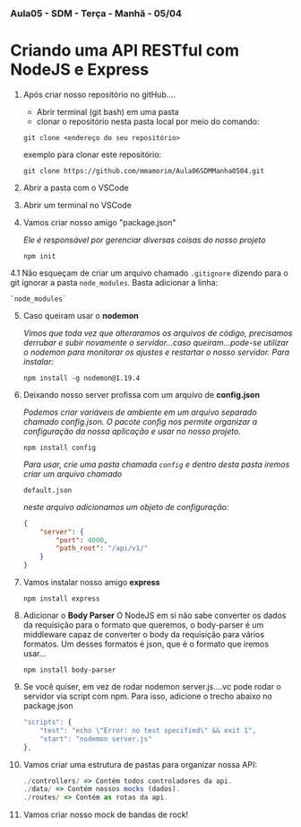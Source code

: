 ### Aula05 - SDM - Terça - Manhã - 05/04

# Criando uma API RESTful com NodeJS e Express

1. Após criar nosso repositório no gitHub....
    - Abrir terminal (git bash) em uma pasta    
    - clonar o repositório nesta pasta local por meio do comando: 
     
    `git clone <endereço do seu repositório>`

    exemplo para clonar este repositório:

    `git clone https://github.com/mmamorim/Aula06SDMManha0504.git`

2. Abrir a pasta com o VSCode

3. Abrir um terminal no VSCode

4. Vamos criar nosso amigo "package.json"

    _Ele é responsável por gerenciar diversas coisas do nosso projeto_

    `npm init`

4.1 Não esqueçam de criar um arquivo chamado `.gitignore` dizendo para o git ignorar a pasta `node_modules`. Basta adicionar a linha:

    `node_modules`

5. Caso queiram usar o **nodemon**

    _Vimos que toda vez que alteraramos os arquivos de código, precisamos derrubar e subir novamente o servidor...caso queiram...pode-se utilizar o nodemon para monitorar os ajustes e restartar o nosso servidor. Para instalar:_

    `npm install -g nodemon@1.19.4`

6. Deixando nosso server profissa com um arquivo de **config.json**

    _Podemos criar variáveis de ambiente em um arquivo separado chamado config.json. O pacote config nos permite organizar a configuração da nossa aplicação e usar no nosso projeto._

    `npm install config`

    _Para usar, crie uma pasta chamada `config` e dentro desta pasta iremos criar um arquivo chamado_

    `default.json`

    _neste arquivo adicionamos um objeto de configuração:_

    ~~~json 
    {
        "server": {
            "port": 4000,
            "path_root": "/api/v1/"
        }
    }
    ~~~


7. Vamos instalar nosso amigo **express**

    `npm install express`

8. Adicionar o **Body Parser**
    O NodeJS em si não sabe converter os dados da requisição para o formato que queremos, o body-parser é um middleware capaz de converter o body da requisição para vários formatos. Um desses formatos é json, que é o formato que iremos usar...

    `npm install body-parser`

9. Se você quiser, em vez de rodar nodemon server.js....vc pode rodar o servidor via script com npm. Para isso, adicione o trecho abaixo no package.json

    ~~~javascript 
    "scripts": {
        "test": "echo \"Error: no test specified\" && exit 1",
        "start": "nodemon server.js"
    },
    ~~~

10. Vamos criar uma estrutura de pastas para organizar nossa API:

    ~~~javascript
    ./controllers/ => Contém todos controladores da api.
    ./data/ => Contém nossos mocks (dados).
    ./routes/ => Contém as rotas da api.
    ~~~

11. Vamos criar nosso mock de bandas de rock!